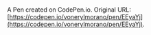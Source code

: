 # 

A Pen created on CodePen.io. Original URL: [https://codepen.io/vonerylmorano/pen/EEyaYj](https://codepen.io/vonerylmorano/pen/EEyaYj).

